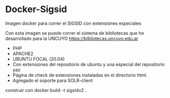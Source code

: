 # Docker-Sigsid
Imagen docker para correr el SIGSID con extensiones especiales

Con esta imagen se puede correr el sistema de bibliotecas que he desarrollado para la UNCUYO https://bibliotecas.uncuyo.edu.ar 

- PHP
- APACHE2 
- UBUNTU FOCAL (20.04) 
- Con extensiones del repositorio de ubuntu y una especial del repositorio yaz
- Página de check de extensiones instaladas en el directorio html. 
- Agregado el soporte para SOLR-client
 
construir con
docker build -t sigsidv2 .

